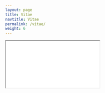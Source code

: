 ```yaml
---
layout: page
title: Vitae
navtitle: Vitae
permalink: /vitae/
weight: 6
---
```


<iframe class="pdf-viewer" src="{{ "/resources/ViewerJS/#../docs/ali-cv.pdf" | prepend: site.baseurl }}" allowfullscreen webkitallowfullscreen>
  <p>Oops! It appears you don't have a PDF plugin for this browser.
  No worries, you can <a href="{{ "/resources/docs/ali-cv.pdf" | prepend: site.baseurl }}">click here to
  download my CV.</a></p>
</iframe>

<!--<object data="{{ "/resources/docs/ali-cv.pdf" | prepend: site.baseurl }}" type="application/pdf" width="100%" height="1200px">
  <p>Oops! It appears you don't have a PDF plugin for this browser.
  No worries, you can <a href="{{ "/resources/docs/ali-cv.pdf" | prepend: site.baseurl }}">click here to
  download my CV.</a></p>
</object>-->